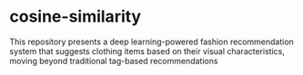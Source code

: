 # cosine-similarity
This repository presents a deep learning-powered fashion recommendation system that suggests clothing items based on their visual characteristics, moving beyond traditional tag-based recommendations
